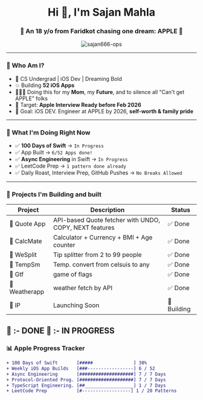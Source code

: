 <h1 align="center">Hi 👋, I'm Sajan Mahla</h1>
<h3 align="center">🚀 An 18 y/o from Faridkot chasing one dream: APPLE 🍎</h3>

<p align="center">
  <img src="https://komarev.com/ghpvc/?username=sajan666-ops&label=Profile%20views&color=0e75b6&style=flat" alt="sajan666-ops" />
</p>

---

### 💼 Who Am I?

- 🧠 CS Undergrad | iOS Dev | Dreaming Bold  
- 💥 Building **52 iOS Apps**  
- 👨‍👩‍👦 Doing this for my **Mom**, my **Future**, and to silence all “Can't get APPLE” folks  
- 🚀 Target: **Apple Interview Ready before Feb 2026**  
- 🎯 Goal: iOS DEV. Engineer at APPLE by 2026, **self-worth & family pride**

---

### 🍎 What I'm Doing Right Now

- ✅ **100 Days of Swift** → `In Progress `
- ✅ App Built → `6/52 Apps done!`
- ✅ **Async Engineering** in Swift → `In Progress`
- ✅ LeetCode Prep → `1 pattern done already`
- ✅ Daily Roast, Interview Prep, GitHub Pushes → `No Breaks Allowed`

---

### 🧠 Projects I'm Building and built

| Project        | Description                                              | Status     |
|----------------|----------------------------------------------------------|------------|
| 🔹 Quote App    | API-based Quote fetcher with UNDO, COPY, NEXT features   | ✅ Done     |
| 🔹 CalcMate     | Calculator + Currency + BMI + Age counter                | ✅ Done     |
| 🔹 WeSplit      |Tip splitter from 2 to 99 people                          | ✅ Done     |
| 🔹 TempSm       |Temp. convert from celsuis to any                         | ✅ Done     |
| 🔹 Gtf          | game of flags                                            | ✅ Done     |
| 🔹 Weatherapp   | weather fetch by API                                     | ✅ Done     |
| 🛑 IP           | Launching Soon                                           | 🚧 Building |

🔹 :- DONE
🛑 :- IN PROGRESS
---

### 📊 Apple Progress Tracker

```diff
+ 100 Days of Swift       [#####               ] 30%
+ Weekly iOS App Builds   [###-----------------] 6 / 52
+ Async Engineering       [####################] 7 / 7 Days
+ Protocol-Oriented Prog. [####################] 7 / 7 Days
+ TypeScript Engineering. [##__________________] 1 / 7 Days
+ LeetCode Prep           [#------------------] 1 / 20 Patterns
